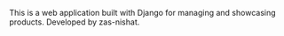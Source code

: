 This is a web application built with Django for managing and showcasing products. Developed by zas-nishat.
